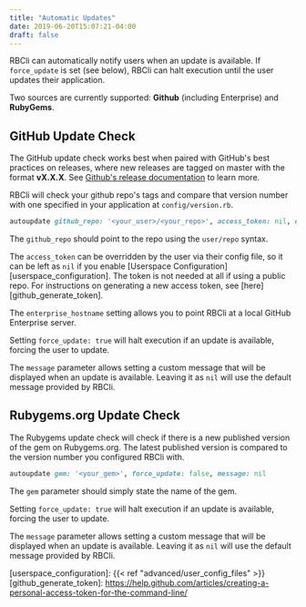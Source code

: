 ```yaml
---
title: "Automatic Updates"
date: 2019-06-20T15:07:21-04:00
draft: false
---
```


RBCli can automatically notify users when an update is available. If `force_update` is set (see below), RBCli can halt execution until the user updates their application.

Two sources are currently supported: __Github__ (including Enterprise) and __RubyGems__.

## GitHub Update Check

The GitHub update check works best when paired with GitHub's best practices on releases, where new releases are tagged on master with the format __vX.X.X__. See [Github's release documentation][github_release_documentation] to learn more.

RBCli will check your github repo's tags and compare that version number with one specified in your application at `config/version.rb`.

```ruby
autoupdate github_repo: '<your_user>/<your_repo>', access_token: nil, enterprise_hostname: nil, force_update: false, message: nil
``` 
The `github_repo` should point to the repo using the `user/repo` syntax. 

The `access_token` can be overridden by the user via their config file, so it can be left as `nil` if you enable [Userspace Configuration][userspace_configuration]. The token is not needed at all if using a public repo. For instructions on generating a new access token, see [here][github_generate_token]. 

The `enterprise_hostname` setting allows you to point RBCli at a local GitHub Enterprise server.

Setting `force_update: true` will halt execution if an update is available, forcing the user to update.

The `message` parameter allows setting a custom message that will be displayed when an update is available. Leaving it as `nil` will use the default message provided by RBCli.

## Rubygems.org Update Check

The Rubygems update check will check if there is a new published version of the gem on Rubygems.org. The latest published version is compared to the version number you configured RBCli with.

```ruby
autoupdate gem: '<your_gem>', force_update: false, message: nil
```

The `gem` parameter should simply state the name of the gem.
 
Setting `force_update: true` will halt execution if an update is available, forcing the user to update.

The `message` parameter allows setting a custom message that will be displayed when an update is available. Leaving it as `nil` will use the default message provided by RBCli.

[github_release_documentation]: https://help.github.com/articles/creating-releases/
[userspace_configuration]: {{< ref "advanced/user_config_files" >}}
[github_generate_token]: https://help.github.com/articles/creating-a-personal-access-token-for-the-command-line/
